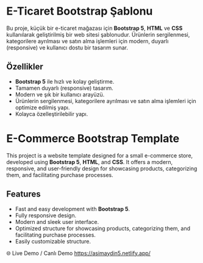 # E-Ticaret Bootstrap Şablonu

Bu proje, küçük bir e-ticaret mağazası için **Bootstrap 5**, **HTML** ve **CSS** kullanılarak geliştirilmiş bir web sitesi şablonudur. Ürünlerin sergilenmesi, kategorilere ayrılması ve satın alma işlemleri için modern, duyarlı (responsive) ve kullanıcı dostu bir tasarım sunar.

## Özellikler
- **Bootstrap 5** ile hızlı ve kolay geliştirme.
- Tamamen duyarlı (responsive) tasarım.
- Modern ve şık bir kullanıcı arayüzü.
- Ürünlerin sergilenmesi, kategorilere ayrılması ve satın alma işlemleri için optimize edilmiş yapı.
- Kolayca özelleştirilebilir yapı.

# E-Commerce Bootstrap Template

This project is a website template designed for a small e-commerce store, developed using **Bootstrap 5**, **HTML**, and **CSS**. It offers a modern, responsive, and user-friendly design for showcasing products, categorizing them, and facilitating purchase processes.

## Features
- Fast and easy development with **Bootstrap 5**.
- Fully responsive design.
- Modern and sleek user interface.
- Optimized structure for showcasing products, categorizing them, and facilitating purchase processes.
- Easily customizable structure.

🌐 Live Demo / Canlı Demo https://asimaydin5.netlify.app/
